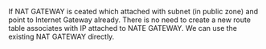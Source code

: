 If NAT GATEWAY is ceated which attached with subnet (in public zone) and point to Internet Gateway already.
There is no need to create a new route table associates with IP attached to NATE GATEWAY.
We can use the existing NAT GATEWAY directly. 
